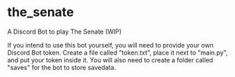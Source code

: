 # the_senate
A Discord Bot to play The Senate (WIP)

If you intend to use this bot yourself, you will need to provide your own Discord Bot token. Create a file called "token.txt", place it next to "main.py", and put your token inside it. You will also need to create a folder called "saves" for the bot to store savedata.
